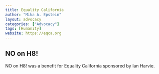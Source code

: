 ```yaml
---
title: Equality California
author: "Mika A. Epstein"
layout: advocacy
categories: ["Advocacy"]
tags: [Humanity]
website: https://eqca.org
---
```


## NO on H8!

NO on H8! was a benefit for Equality California sponsored by Ian Harvie.

